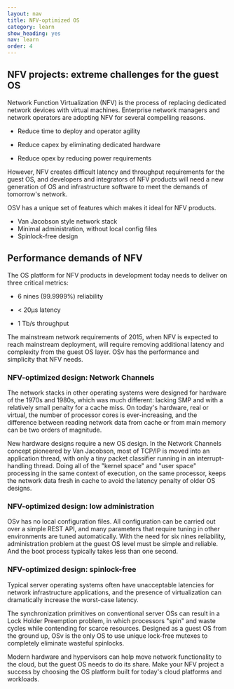 ```yaml
---
layout: nav
title: NFV-optimized OS
category: learn
show_heading: yes
nav: learn
order: 4
---
```


## NFV projects: extreme challenges for the guest OS

Network Function Virtualization (NFV) is the process of replacing dedicated network devices with virtual machines.  Enterprise network managers and network operators are adopting NFV for several compelling reasons.

- Reduce time to deploy and operator agility

- Reduce capex by eliminating dedicated hardware

- Reduce opex by reducing power requirements

However, NFV creates difficult latency and throughput requirements for the guest OS, and developers and integrators of NFV products will need a new generation of OS and infrastructure software to meet the demands of tomorrow's network.

OSV has a unique set of features which makes it ideal for NFV products.

* Van Jacobson style network stack
* Minimal administration, without local config files
* Spinlock-free design

<!--more-->

## Performance demands of NFV

The OS platform for NFV products in development today needs to deliver on three critical metrics:

- 6 nines (99.9999%) reliability

- < 20&mu;s latency

- 1 Tb/s throughput

The mainstream network requirements of 2015, when NFV is expected to reach mainstream deployment, will require removing additional latency and complexity from the guest OS layer.  OSv has the performance and simplicity that NFV needs.

### NFV-optimized design: Network Channels 

The network stacks in other operating systems were designed for hardware of the 1970s and 1980s, which was much different: lacking SMP and with a relatively small penalty for a cache miss.  On today's hardware, real or virtual, the number of processor cores is ever-increasing, and the difference between reading network data from cache or from main memory can be two orders of magnitude.

New hardware designs require a new OS design.  In the Network Channels concept pioneered by Van Jacobson, most of TCP/IP is moved into an application thread, with only a tiny packet classifier running in an interrupt-handling thread.  Doing all of the "kernel space" and "user space" processing in the same context of execution, on the same processor, keeps the network data fresh in cache to avoid the latency penalty of older OS designs.

### NFV-optimized design: low administration

OSv has no local configuration files.  All configuration can be carried out over a simple REST API, and many parameters that require tuning in other environments are tuned automatically.  With the need for six nines reliability, administration problem at the guest OS level must be simple and reliable.  And the boot process typically takes less than one second.

### NFV-optimized design: spinlock-free

Typical server operating systems often have unacceptable latencies for network infrastructure applications, and the presence of virtualization can dramatically increase the worst-case latency.

The synchronization primitives on conventional server OSs can result in a Lock Holder Preemption problem, in which processors "spin" and waste cycles while contending for scarce resources.  Designed as a guest OS from the ground up, OSv is the only OS to use unique lock-free mutexes to completely eliminate wasteful spinlocks.

Modern hardware and hypervisors can help move network functionality to the cloud, but the guest OS needs to do its share.  Make your NFV project a success by choosing the OS platform built for today's cloud platforms and workloads.
